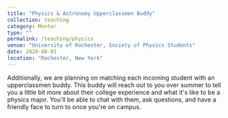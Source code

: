 ```yaml
---
title: "Physics & Astronomy Upperclassmen Buddy"
collection: teaching
category: Mentor
type: ""
permalink: /teaching/physics
venue: "University of Rochester, Society of Physics Students"
date: 2020-08-01
location: "Rochester, New York"
---
```


Additionally, we are planning on matching each incoming student with an upperclassmen buddy.  This buddy will reach out to you over summer to tell you a little bit more about their college experience and what it's like to be a physics major.  You'll be able to chat with them, ask questions, and have a friendly face to turn to once you're on campus. 
